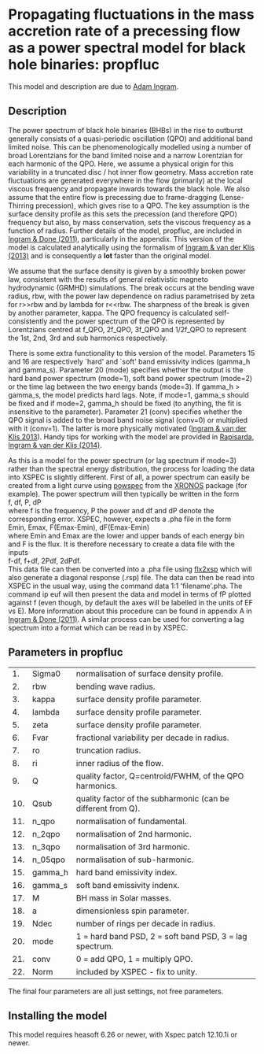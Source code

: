 # Propagating fluctuations in the mass accretion rate of a precessing flow as a power spectral model for black hole binaries: propfluc

This model and description are due to <a href="https://www2.physics.ox.ac.uk/contacts/people/ingrama">Adam Ingram</a>.

## Description

<p>
The power spectrum of black hole binaries (BHBs) in the rise to outburst
generally consists of a quasi-periodic oscillation (QPO) and additional
band limited noise. This can be phenomenologically modelled using a number
of broad Lorentzians for the band limited noise and a narrow Lorentzian
for each harmonic of the QPO. Here, we assume a physical origin for this
variability in a truncated disc / hot inner flow geometry. Mass accretion
rate fluctuations are generated everywhere in the flow (primarily) at the
local viscous frequency and propagate inwards towards the black hole. We
also assume that the entire flow is precessing due to frame-dragging
(Lense-Thirring precession), which gives rise to a QPO. The key assumption
is the surface density profile as this sets the precession (and therefore QPO)
frequency but also, by mass conservation, sets the viscous frequency as a
function of radius. Further details of the model, propfluc, are included in
<a href="http://arxiv.org/abs/1108.0789">Ingram & Done (2011)</a>,
particularly in the appendix. This version of the model is calculated
analytically using the formalism of <a href=" http://adsabs.harvard.edu/abs/2013MNRAS.434.1476I">Ingram & van der Klis (2013)</a> and
is consequently a <b>lot</b> faster than the original model.

<p>
We assume that the surface density is given by a smoothly broken power
law, consistent with the results of general relativistic magneto
hydrodynamic (GRMHD) simulations. The break occurs at the bending wave
radius, rbw, with the power law dependence on radius parametrised by
zeta for r&gt;&gt;rbw and by lambda for r&lt;&lt;rbw. The sharpness of
the break is given by another parameter, kappa. The QPO frequency is
calculated self-consistently and the power spectrum of the QPO is
represented by Lorentzians centred at f_QPO, 2f_QPO, 3f_QPO and
1/2f_QPO to represent the 1st, 2nd, 3rd and sub harmonics
respectively.

<p>
There is some extra functionality to this version of the
model. Parameters 15 and 16 are respectively `hard' and `soft' band
emissivity indices (gamma_h and gamma_s). Parameter 20 (mode)
specifies whether the output is the hard band power spectrum (mode=1),
soft band power spectrum (mode=2) or the time lag between the two
energy bands (mode=3). If gamma_h &gt; gamma_s, the model predicts
hard lags. Note, if mode=1, gamma_s should be fixed and if mode=2,
gamma_h should be fixed (to anything, the fit is insensitive to the
parameter). Parameter 21 (conv) specifies whether the QPO signal is
added to the broad band noise signal (conv=0) or multiplied with it
(conv=1). The latter is more physically motivated (<a href="
http://adsabs.harvard.edu/abs/2013MNRAS.434.1476I">Ingram & van der
Klis 2013</a>). Handy tips for working with the model are provided in
<a href="http://adsabs.harvard.edu/abs/2014MNRAS.440.2882R">Rapisarda,
Ingram & van der Klis (2014)</a>.

<p>

As this is a model for the power spectrum (or lag spectrum if mode=3)
rather than the spectral energy distribution, the process for loading
the data into XSPEC is slightly different. First of all, a power
spectrum can easily be created from a light curve using <a
href="http://heasarc.nasa.gov/xanadu/xronos/examples/powspec.html">powspec</a>
from the <a
href="http://heasarc.nasa.gov/docs/xanadu/xronos/xronos.html">XRONOS</a>
package (for example). The power spectrum will then typically be
written in the form<br>
f, df, P, dP<br>
where f is the frequency, P the power and df and dP denote the corresponding
error. XSPEC, however, expects a .pha file in the form<br>
Emin, Emax, F(Emax-Emin), dF(Emax-Emin)<br>
where Emin and Emax are the lower and upper bands of each energy bin and F
is the flux. It is therefore necessary to create a data file with the inputs<br>
f-df, f+df, 2Pdf, 2dPdf.<br>
This data file can then be converted into a .pha file using <a href="http://heasarc.nasa.gov/lheasoft/ftools/fhelp/flx2xsp.txt">flx2xsp</a> which
will also generate a diagonal response (.rsp) file. The data can then be
read into XSPEC in the usual way, using the command data 1:1 'filename'.pha.
The command ip euf will then present the data and model in terms of
fP plotted against f (even though, by default the axes will be labelled in
the units of EF vs E). More information about this procedure can be found
in appendix A in <a href="http://arxiv.org/abs/1108.0789">Ingram &
Done (2011)</a>. A similar process can be used for converting a lag
spectrum into a format which can be read in by XSPEC.

## Parameters in propfluc

<p>
<table>
<tr><td>1.</td><td>Sigma0</td><td>normalisation of surface density profile.</td></tr>
<tr><td>2.</td><td>rbw</td><td>bending wave radius.</td></tr>
<tr><td>3.</td><td>kappa</td><td>surface density profile parameter.</td></tr>
<tr><td>4.</td><td>lambda</td><td>surface density profile parameter.</td></tr>
<tr><td>5.</td><td>zeta</td><td>surface density profile parameter.</td></tr>
<tr><td>6.</td><td>Fvar</td><td>fractional variability per decade in radius.</td></tr>
<tr><td>7.</td><td>ro</td><td>truncation radius.</td></tr>
<tr><td>8.</td><td>ri</td><td>inner radius of the flow.</td></tr>
<tr><td>9.</td><td>Q</td><td>quality factor, Q=centroid/FWHM, of the QPO harmonics.</td></tr>
<tr><td>10.</td><td>Qsub</td><td>quality factor of the subharmonic (can be different from Q).</td></tr>
<tr><td>11.</td><td>n_qpo</td><td>normalisation of fundamental.</td></tr>
<tr><td>12.</td><td>n_2qpo</td><td>normalisation of 2nd harmonic.</td></tr>
<tr><td>13.</td><td>n_3qpo</td><td>normalisation of 3rd harmonic.</td></tr>
<tr><td>14.</td><td>n_05qpo</td><td>normalisation of sub-harmonic.</td></tr>
<tr><td>15.</td><td>gamma_h</td><td>hard band emissivity index.</td></tr>
<tr><td>16.</td><td>gamma_s</td><td>soft band emissivity indenx.</td></tr>
<tr><td>17.</td><td>M</td><td>BH mass in Solar masses.</td></tr>
<tr><td>18.</td><td>a</td><td>dimensionless spin parameter.</td></tr>
<tr><td>19.</td><td>Ndec</td><td>number of rings per decade in radius.</td></tr>
<tr><td>20.</td><td>mode</td><td>1 = hard band PSD, 2 = soft band PSD, 3 = lag spectrum.</td></tr>
<tr><td>21.</td><td>conv</td><td>0 = add QPO, 1 = multiply QPO.</td></tr>
<tr><td>22.</td><td>Norm</td><td>included by XSPEC - fix to unity.</td></tr>
</table>
The final four parameters are all just settings, not free parameters.
<p>


## Installing the model

This model requires heasoft 6.26 or newer, with Xspec patch 12.10.1i or newer.



